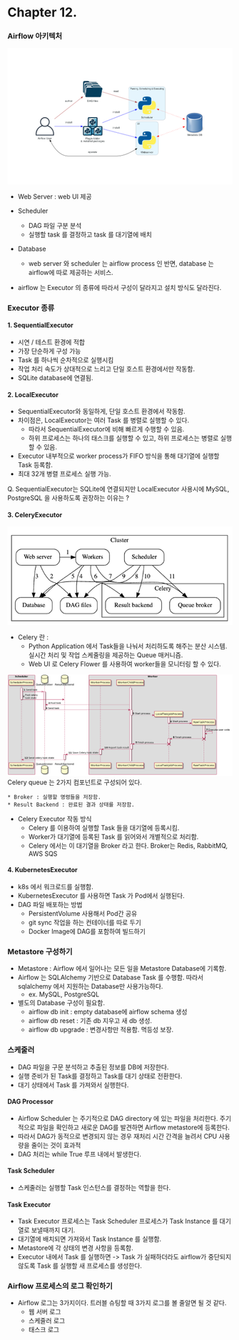 # Chapter 12. 

### Airflow 아키텍처 

<img src="./img/diagram_basic_airflow_architecture.png">

- Web Server : web UI 제공
- Scheduler
  - DAG 파일 구분 분석
  - 실행할 task 를 결정하고 task 를 대기열에 배치
- Database 
    - web server 와 scheduler 는 airflow process 인 반면, database 는 airflow에 따로 제공하는 서비스. 
  
- airflow 는 Executor 의 종류에 따라서 구성이 달라지고 설치 방식도 달라진다. 

### Executor 종류

#### 1. SequentialExecutor
- 시연 / 테스트 환경에 적합 
- 가장 단순하게 구성 가능 
- Task 를 하나씩 순차적으로 실행시킴 
- 작업 처리 속도가 상대적으로 느리고 단일 호스트 환경에서만 작동함. 
- SQLite database에 연결됨. 

#### 2. LocalExecutor
- SequentialExecutor와 동일하게, 단일 호스트 환경에서 작동함. 
- 차이점은, LocalExecutor는 여러 Task 를 병렬로 실행할 수 있다. 
  - 따라서 SequentialExecutor에 비해 빠르게 수행할 수 있음. 
  - 하위 프로세스는 하나의 태스크를 실행할 수 있고, 하위 프로세스는 병렬로 실행할 수 있음. 
- Executor 내부적으로 worker process가 FIFO 방식을 통해 대기열에 실행할 Task 등록함.
- 최대 32개 병렬 프로세스 실행 가능. 

Q. SequentialExecutor는 SQLite에 연결되지만 LocalExecutor 사용시에 MySQL, PostgreSQL 을 사용하도록 권장하는 이유는 ? 


#### 3. CeleryExecutor
<img src="./img/celery.png">  

- Celery 란 : 
  - Python Application 에서 Task들을 나눠서 처리하도록 해주는 분산 시스템. 실시간 처리 및 작업 스케줄링을 제공하는 Queue 매커니즘. 
  - Web UI 로 Celery Flower 를 사용하여 worker들을 모니터링 할 수 있다. 

<img src="./img/run_task_on_celery_executor.png">  
  Celery queue 는 2가지 컴포넌트로 구성되어 있다.    

    * Broker : 실행할 명령들을 저장함. 
    * Result Backend : 완료된 결과 상태를 저장함. 

- Celery Executor 작동 방식 
  - Celery 를 이용하여 실행할 Task 들을 대기열에 등록시킴. 
  - Worker가 대기열에 등록된 Task 를 읽어와서 개별적으로 처리함. 
  - Celery 에서는 이 대기열을 Broker 라고 한다. Broker는 Redis, RabbitMQ, AWS SQS

  
#### 4. KubernetesExecutor
- k8s 에서 워크로드를 실행함. 
- KubernetesExecutor 를 사용하면 Task 가 Pod에서 실행된다. 
- DAG 파일 배포하는 방법
  - PersistentVolume 사용해서 Pod간 공유 
  - git sync 작업을 하는 컨테이너를 따로 두기 
  - Docker Image에 DAG를 포함하여 빌드하기 

### Metastore 구성하기 
- Metastore : Airflow 에서 일어나는 모든 일을 Metastore Database에 기록함. 
- Airflow 는 SQLAlchemy 기반으로 Database Task 를 수행함. 따라서 sqlalchemy 에서 지원하는 Database만 사용가능하다. 
  - ex. MySQL, PostgreSQL 
- 별도의 Database 구성이 필요함. 
  - airflow db init : empty database에 airflow schema 생성 
  - airflow db reset : 기존 db 지우고 새 db 생성.  
  - airflow db upgrade : 변경사항만 적용함. 멱등성 보장. 

### 스케줄러 
- DAG 파일을 구문 분석하고 추출된 정보를 DB에 저장한다.
- 실행 준비가 된 Task를 결정하고 Task를 대기 상태로 전환한다. 
- 대기 상태에서 Task 를 가져와서 실행한다. 

#### DAG Processor 
- Airflow Scheduler 는 주기적으로 DAG directory 에 있는 파일을 처리한다. 
주기적으로 파일을 확인하고 새로운 DAG를 발견하면 Airflow metastore에 등록한다. 
- 따라서 DAG가 동적으로 변경되지 않는 경우 재처리 시간 간격을 늘려서 CPU 사용량을 줄이는 것이 효과적
- DAG 처리는 while True 루프 내에서 발생한다. 

#### Task Scheduler 
- 스케줄러는 실행할 Task 인스턴스를 결정하는 역할을 한다. 

#### Task Executor 
- Task Executor 프로세스는 Task Scheduler 프로세스가 Task Instance 를 대기열로 보낼때까지 대기. 
- 대기열에 배치되면 가져와서 Task Instance 를 실행함. 
- Metastore에 각 상태의 변경 사항을 등록함. 
- Executor 내에서 Task 를 실행하면 -> Task 가 실패하더라도 airflow가 중단되지 않도록 Task 를 실행할 새 프로세스를 생성한다. 

### Airflow 프로세스의 로그 확인하기 
- Airflow 로그는 3가지이다. 트러블 슈팅할 때 3가지 로그를 볼 줄알면 될 것 같다.
  - 웹 서버 로그 
  - 스케줄러 로그 
  - 태스크 로그 